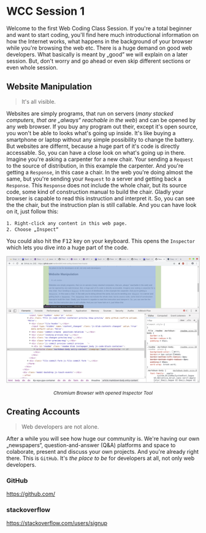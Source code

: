 # WCC Session 1

Welcome to the first Web Coding Class Session. 
If you're a total beginner and want to start coding, you'll find here much introductional information on how the Internet works, what happens in the background of your browser while you're browsing the web etc.
There is a huge demand on good web developers.
What basically is meant by „good” we will explain on a later session.
But, don't worry and go ahead or even skip different sections or even whole session.

## Website Manipulation

> It's all visible.

Websites are simply programs, that run on servers (*many stacked computers, that are „always“ reachable in the web*) and can be opened by any web browser.
If you buy any program out their, except it's open source, you won't be able to looks what's going up inside.
It's like buying a smartphone or laptop without any simple possibility to change the battery.
But websites are differnt, because a huge part of it's code is directly accessable.
So, you can have a close look on what's going up in there.
Imagine you're asking a carpenter for a new chair.
Your sending a `Request` to the source of distribution, in this example the carpenter.
And you're getting a `Response`, in this case a chair.
In the web you're doing almost the same, but you're sending your `Request` to a server and getting back a `Response`.
This `Response` does not include the whole chair, but its source code, some kind of construction manual to build the chair.
Gladly your browser is capable to read this instruction and interpret it.
So, you can see the the chair, but the instruction plan is still callable.
And you can have look on it, just follow this:

```
1. Right-click any content in this web page.
2. Choose „Inspect“
```

You could also hit the <kbd>F12</kbd> key on your keyboard.
This opens the `Inspector` which lets you dive into a huge part of the code.

![Inspector inside Chromium Browser](./browser-inspector.png)
<div align="center">
  <small><i>Chromium Browser with opened Inspector Tool</i></small>
</div>


## Creating Accounts

> Web developers are not alone.

After a while you will see how huge our community is.
We're having our own „newspapers“, question-and-answer (Q&A) platforms and space to colaborate, present and discuss your own projects.
And you're already right there.
This is `GitHub`.
It's *the place to be* for developers at all, not only web developers.

### GitHub

https://github.com/

### stackoverflow

https://stackoverflow.com/users/signup


